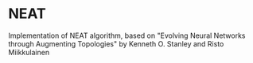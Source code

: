 # NEAT
Implementation of NEAT algorithm, based on "Evolving Neural Networks through Augmenting Topologies" by Kenneth O. Stanley and Risto Miikkulainen
